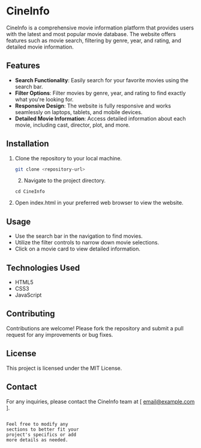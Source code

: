# CineInfo

CineInfo is a comprehensive movie information platform that provides users with the latest and most popular movie database. The website offers features such as movie search, filtering by genre, year, and rating, and detailed movie information.

## Features

- **Search Functionality**: Easily search for your favorite movies using the search bar.
- **Filter Options**: Filter movies by genre, year, and rating to find exactly what you're looking for.
- **Responsive Design**: The website is fully responsive and works seamlessly on laptops, tablets, and mobile devices.
- **Detailed Movie Information**: Access detailed information about each movie, including cast, director, plot, and more.

## Installation

1. Clone the repository to your local machine.

   ```bash
   git clone <repository-url>
   ```

   2. Navigate to the project directory.

   ```
   cd CineInfo
   ```

2. Open index.html in your preferred web browser to view the website.

## Usage

- Use the search bar in the navigation to find movies.
- Utilize the filter controls to narrow down movie selections.
- Click on a movie card to view detailed information.

## Technologies Used

- HTML5
- CSS3
- JavaScript

## Contributing

Contributions are welcome! Please fork the repository and submit a pull request for any improvements or bug fixes.

## License

This project is licensed under the MIT License.

## Contact

For any inquiries, please contact the CineInfo team at [ email@example.com ].

```

Feel free to modify any 
sections to better fit your 
project's specifics or add 
more details as needed.
```
